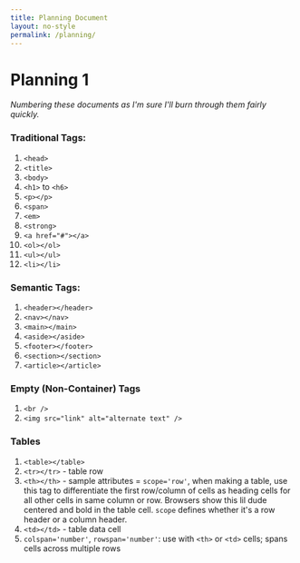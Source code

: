 ```yaml
---
title: Planning Document
layout: no-style
permalink: /planning/
---
```


# Planning 1 

*Numbering these documents as I'm sure I'll burn through them fairly quickly.*

### Traditional Tags:

1. `<head>`
2. `<title>`
3. `<body>`
4. `<h1>` to `<h6>`
5. `<p></p>`
6. `<span>`
7. `<em>`
8. `<strong>`
9. `<a href="#"></a>`
10. `<ol></ol>`
11. `<ul></ul>`
12. `<li></li>`

### Semantic Tags:

1. `<header></header>`
2. `<nav></nav>`
3. `<main></main>`
4. `<aside></aside>`
5. `<footer></footer>`
6. `<section></section>`
7. `<article></article>`

### Empty (Non-Container) Tags

1. `<br />`
2. `<img src="link" alt="alternate text" />`

### Tables

1. `<table></table>`
2. `<tr></tr>` - table row
3. `<th></th>` - sample attributes = `scope='row'`, when making a table, use this tag to differentiate the first row/column of cells as heading cells for all other cells in same column or row. Browsers show this lil dude centered and bold in the table cell. `scope` defines whether it's a row header or a column header.
4. `<td></td>` - table data cell
5. `colspan='number'`, `rowspan='number'`: use with `<th>` or `<td>` cells; spans cells across multiple rows